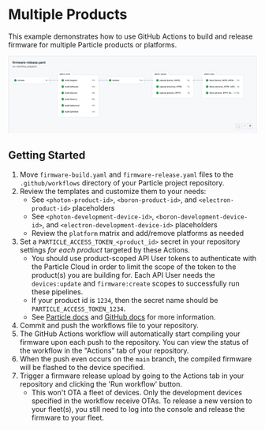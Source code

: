 # Multiple Products

This example demonstrates how to use GitHub Actions to build and release firmware for multiple Particle products or platforms.

![example workflow rendering](image.png)

## Getting Started

1. Move `firmware-build.yaml` and `firmware-release.yaml` files to the `.github/workflows` directory of your Particle project repository.
1. Review the templates and customize them to your needs:
    * See `<photon-product-id>`, `<boron-product-id>`, and `<electron-product-id>` placeholders
    * See `<photon-development-device-id>`, `<boron-development-device-id>`, and `<electron-development-device-id>` placeholders
    * Review the `platform` matrix and add/remove platforms as needed
1. Set a `PARTICLE_ACCESS_TOKEN_<product_id>` secret in your repository settings _for each product_ targeted by these Actions.
   * You should use product-scoped API User tokens to authenticate with the Particle Cloud in order to limit the scope of the token to the product(s) you are building for.
     Each API User needs the `devices:update` and `firmware:create` scopes to successfully run these pipelines.
   * If your product id is `1234`, then the secret name should be `PARTICLE_ACCESS_TOKEN_1234`.
   * See [Particle docs](https://docs.particle.io/firmware/best-practices/github-actions/#obtain-an-access-token) and [GitHub docs](https://docs.github.com/en/actions/reference/encrypted-secrets#creating-encrypted-secrets-for-a-repository) for more information.
1. Commit and push the workflows file to your repository.
1. The GitHub Actions workflow will automatically start compiling your firmware upon each push to the repository. You can view the status of the workflow in the "Actions" tab of your repository.
1. When the push even occurs on the `main` branch, the compiled firmware will be flashed to the device specified.
1. Trigger a firmware release upload by going to the Actions tab in your repository and clicking the 'Run workflow' button.
   * This won't OTA a fleet of devices. Only the development devices specified in the workflow receive OTAs. To release a new version to your fleet(s), you still need to log into the console and release the firmware to your fleet.
